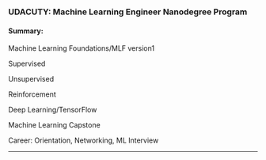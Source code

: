 
### UDACUTY: Machine Learning Engineer Nanodegree Program

#### Summary:

Machine Learning Foundations/MLF version1

Supervised

Unsupervised

Reinforcement 

Deep Learning/TensorFlow

Machine Learning Capstone

Career: Orientation, Networking, ML Interview

-----------------------------------------------------------------------------------------------


```python

```
